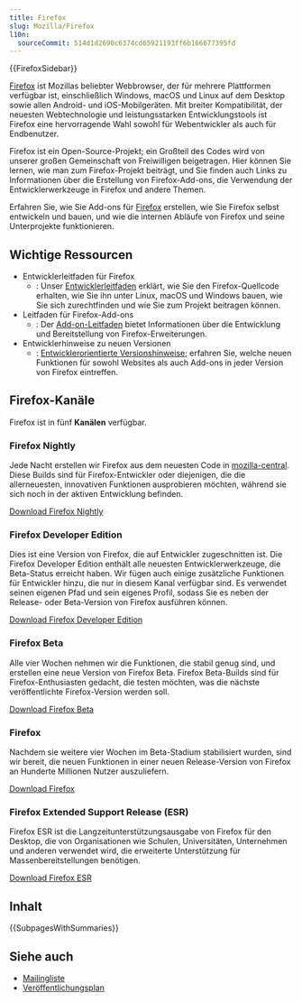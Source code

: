 ```yaml
---
title: Firefox
slug: Mozilla/Firefox
l10n:
  sourceCommit: 514d1d2690c6374cd65921193ff6b166677395fd
---
```


{{FirefoxSidebar}}

[Firefox](https://www.mozilla.org/en-US/firefox/) ist Mozillas beliebter Webbrowser, der für mehrere Plattformen verfügbar ist, einschließlich Windows, macOS und Linux auf dem Desktop sowie allen Android- und iOS-Mobilgeräten. Mit breiter Kompatibilität, der neuesten Webtechnologie und leistungsstarken Entwicklungstools ist Firefox eine hervorragende Wahl sowohl für Webentwickler als auch für Endbenutzer.

Firefox ist ein Open-Source-Projekt; ein Großteil des Codes wird von unserer großen Gemeinschaft von Freiwilligen beigetragen. Hier können Sie lernen, wie man zum Firefox-Projekt beiträgt, und Sie finden auch Links zu Informationen über die Erstellung von Firefox-Add-ons, die Verwendung der Entwicklerwerkzeuge in Firefox und andere Themen.

Erfahren Sie, wie Sie Add-ons für [Firefox](https://www.mozilla.org/en-US/firefox/) erstellen, wie Sie Firefox selbst entwickeln und bauen, und wie die internen Abläufe von Firefox und seine Unterprojekte funktionieren.

## Wichtige Ressourcen

- Entwicklerleitfaden für Firefox
  - : Unser [Entwicklerleitfaden](https://firefox-source-docs.mozilla.org/contributing/index.html) erklärt, wie Sie den Firefox-Quellcode erhalten, wie Sie ihn unter Linux, macOS und Windows bauen, wie Sie sich zurechtfinden und wie Sie zum Projekt beitragen können.
- Leitfaden für Firefox-Add-ons
  - : Der [Add-on-Leitfaden](/de/docs/Mozilla/Add-ons) bietet Informationen über die Entwicklung und Bereitstellung von Firefox-Erweiterungen.
- Entwicklerhinweise zu neuen Versionen
  - : [Entwicklerorientierte Versionshinweise](/de/docs/Mozilla/Firefox/Releases); erfahren Sie, welche neuen Funktionen für sowohl Websites als auch Add-ons in jeder Version von Firefox eintreffen.

## Firefox-Kanäle

Firefox ist in fünf **Kanälen** verfügbar.

### Firefox Nightly

Jede Nacht erstellen wir Firefox aus dem neuesten Code in [mozilla-central](https://hg.mozilla.org/mozilla-central/). Diese Builds sind für Firefox-Entwickler oder diejenigen, die die allerneuesten, innovativen Funktionen ausprobieren möchten, während sie sich noch in der aktiven Entwicklung befinden.

[Download Firefox Nightly](https://www.mozilla.org/en-US/firefox/channel/desktop/#nightly)

### Firefox Developer Edition

Dies ist eine Version von Firefox, die auf Entwickler zugeschnitten ist. Die Firefox Developer Edition enthält alle neuesten Entwicklerwerkzeuge, die Beta-Status erreicht haben. Wir fügen auch einige zusätzliche Funktionen für Entwickler hinzu, die nur in diesem Kanal verfügbar sind. Es verwendet seinen eigenen Pfad und sein eigenes Profil, sodass Sie es neben der Release- oder Beta-Version von Firefox ausführen können.

[Download Firefox Developer Edition](https://www.mozilla.org/en-US/firefox/developer/)

### Firefox Beta

Alle vier Wochen nehmen wir die Funktionen, die stabil genug sind, und erstellen eine neue Version von Firefox Beta. Firefox Beta-Builds sind für Firefox-Enthusiasten gedacht, die testen möchten, was die nächste veröffentlichte Firefox-Version werden soll.

[Download Firefox Beta](https://www.mozilla.org/en-US/firefox/channel/desktop/#beta)

### Firefox

Nachdem sie weitere vier Wochen im Beta-Stadium stabilisiert wurden, sind wir bereit, die neuen Funktionen in einer neuen Release-Version von Firefox an Hunderte Millionen Nutzer auszuliefern.

[Download Firefox](https://www.mozilla.org/en-US/firefox/new/)

### Firefox Extended Support Release (ESR)

Firefox ESR ist die Langzeitunterstützungsausgabe von Firefox für den Desktop, die von Organisationen wie Schulen, Universitäten, Unternehmen und anderen verwendet wird, die erweiterte Unterstützung für Massenbereitstellungen benötigen.

[Download Firefox ESR](https://www.mozilla.org/en-US/firefox/all/#product-desktop-esr)

## Inhalt

{{SubpagesWithSummaries}}

## Siehe auch

- [Mailingliste](https://groups.google.com/a/mozilla.org/g/firefox-dev)
- [Veröffentlichungsplan](https://whattrainisitnow.com/calendar/)
